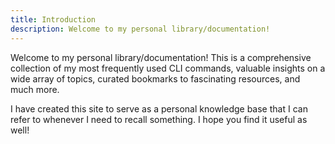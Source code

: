 ```yaml
---
title: Introduction
description: Welcome to my personal library/documentation!
---
```


Welcome to my personal library/documentation! This is a comprehensive collection of my most frequently used CLI commands, valuable insights on a wide array of topics, curated bookmarks to fascinating resources, and much more.

I have created this site to serve as a personal knowledge base that I can refer to whenever I need to recall something. I hope you find it useful as well!
